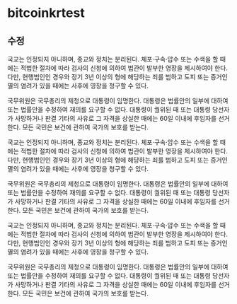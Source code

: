 # bitcoinkrtest

## 수정

국교는 인정되지 아니하며, 종교와 정치는 분리된다. 체포·구속·압수 또는 수색을 할 때에는 적법한 절차에 따라 검사의 신청에 의하여 법관이 발부한 영장을 제시하여야 한다. 다만, 현행범인인 경우와 장기 3년 이상의 형에 해당하는 죄를 범하고 도피 또는 증거인멸의 염려가 있을 때에는 사후에 영장을 청구할 수 있다.

국무위원은 국무총리의 제청으로 대통령이 임명한다. 대통령은 법률안의 일부에 대하여 또는 법률안을 수정하여 재의를 요구할 수 없다. 대통령이 궐위된 때 또는 대통령 당선자가 사망하거나 판결 기타의 사유로 그 자격을 상실한 때에는 60일 이내에 후임자를 선거한다. 모든 국민은 보건에 관하여 국가의 보호를 받는다.


국교는 인정되지 아니하며, 종교와 정치는 분리된다. 체포·구속·압수 또는 수색을 할 때에는 적법한 절차에 따라 검사의 신청에 의하여 법관이 발부한 영장을 제시하여야 한다. 다만, 현행범인인 경우와 장기 3년 이상의 형에 해당하는 죄를 범하고 도피 또는 증거인멸의 염려가 있을 때에는 사후에 영장을 청구할 수 있다.

국무위원은 국무총리의 제청으로 대통령이 임명한다. 대통령은 법률안의 일부에 대하여 또는 법률안을 수정하여 재의를 요구할 수 없다. 대통령이 궐위된 때 또는 대통령 당선자가 사망하거나 판결 기타의 사유로 그 자격을 상실한 때에는 60일 이내에 후임자를 선거한다. 모든 국민은 보건에 관하여 국가의 보호를 받는다.


국교는 인정되지 아니하며, 종교와 정치는 분리된다. 체포·구속·압수 또는 수색을 할 때에는 적법한 절차에 따라 검사의 신청에 의하여 법관이 발부한 영장을 제시하여야 한다. 다만, 현행범인인 경우와 장기 3년 이상의 형에 해당하는 죄를 범하고 도피 또는 증거인멸의 염려가 있을 때에는 사후에 영장을 청구할 수 있다.

국무위원은 국무총리의 제청으로 대통령이 임명한다. 대통령은 법률안의 일부에 대하여 또는 법률안을 수정하여 재의를 요구할 수 없다. 대통령이 궐위된 때 또는 대통령 당선자가 사망하거나 판결 기타의 사유로 그 자격을 상실한 때에는 60일 이내에 후임자를 선거한다. 모든 국민은 보건에 관하여 국가의 보호를 받는다.

